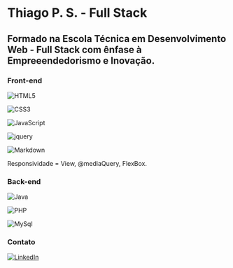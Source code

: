 # Thiago P. S. - Full Stack

## Formado na Escola Técnica em Desenvolvimento Web - Full Stack com ênfase à Empreeendedorismo e Inovação.

### Front-end
![HTML5](https://img.shields.io/badge/HTML5-000?style=for-the-badge&logo=html5)

![CSS3](https://img.shields.io/badge/CSS3-000?style=for-the-badge&logo=css3&logoColor=264CE4)

![JavaScript](https://img.shields.io/badge/JavaScript-000?style=for-the-badge&logo=javascript)

![jquery](https://img.shields.io/badge/jquery-000?style=for-the-badge&logo=jquery)


![Markdown](https://img.shields.io/badge/Markdown-000?style=for-the-badge&logo=markdown)

Responsividade = View, @mediaQuery, FlexBox.

### Back-end

![Java](https://img.shields.io/badge/Java-000?style=for-the-badge&logo=java)

![PHP](https://img.shields.io/badge/PHP-000?style=for-the-badge&logo=php)

![MySql](https://img.shields.io/badge/mysql-000?style=for-the-badge&logo=mysql)

### Contato

[![LinkedIn](https://img.shields.io/badge/LinkedIn-000?style=for-the-badge&logo=linkedin&logoColor=0E76A8)](https://br.linkedin.com/in/thiago-pereira-da-silva)
